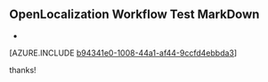 ## OpenLocalization Workflow Test MarkDown
* 

[AZURE.INCLUDE [b94341e0-1008-44a1-af44-9ccfd4ebbda3](calleeMd1.md)]

 
thanks!